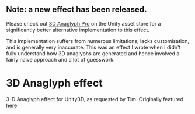 ## Note: a new effect has been released.

Please check out [3D Anaglyph Pro](https://assetstore.unity.com/packages/slug/222754) on the Unity asset store for a significantly better alternative implementation to this effect.  

This implementation suffers from numerous limitations, lacks customisation, and is generally very inaccurate.  This was an effect I wrote when I didn't fully understand how 3D anaglyphs are generated and hence involved a fairly naïve approach and a lot of guesswork.

# 3D Anaglyph effect
3-D Anaglyph effect for Unity3D, as requested by Tim.
Originally featured [here](https://www.youtube.com/watch?v=4PcuNIqLdTw)
